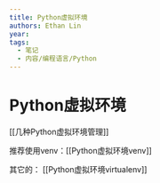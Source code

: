 ```yaml
---
title: Python虚拟环境
authors: Ethan Lin
year:
tags:
  - 笔记 
  - 内容/编程语言/Python 
---
```



# Python虚拟环境





[[几种Python虚拟环境管理]]

推荐使用venv：[[Python虚拟环境venv]]


其它的：
[[Python虚拟环境virtualenv]]